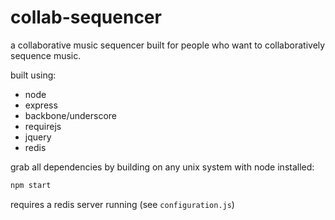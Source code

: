 # collab-sequencer

a collaborative music sequencer built for people who want to collaboratively sequence music.

built using:

* node
* express
* backbone/underscore
* requirejs
* jquery
* redis

grab all dependencies by building on any unix system with node installed:

```bash
npm start
```

requires a redis server running (see `configuration.js`)